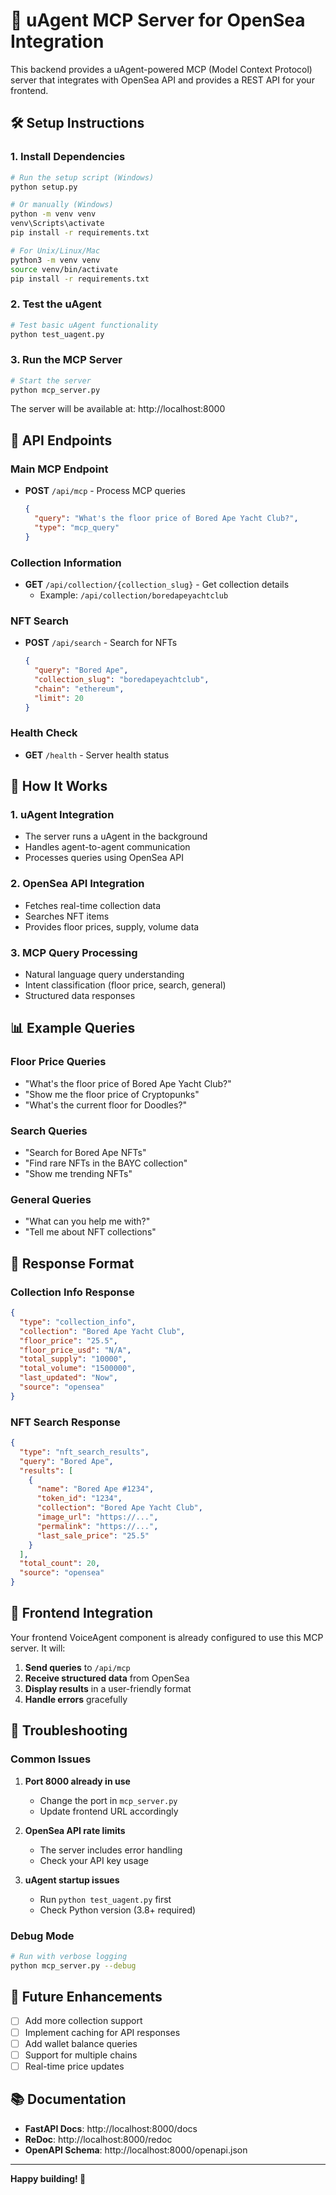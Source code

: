 # 🚀 uAgent MCP Server for OpenSea Integration

This backend provides a uAgent-powered MCP (Model Context Protocol) server that integrates with OpenSea API and provides a REST API for your frontend.

## 🛠️ Setup Instructions

### 1. Install Dependencies
```bash
# Run the setup script (Windows)
python setup.py

# Or manually (Windows)
python -m venv venv
venv\Scripts\activate
pip install -r requirements.txt

# For Unix/Linux/Mac
python3 -m venv venv
source venv/bin/activate
pip install -r requirements.txt
```

### 2. Test the uAgent
```bash
# Test basic uAgent functionality
python test_uagent.py
```

### 3. Run the MCP Server
```bash
# Start the server
python mcp_server.py
```

The server will be available at: http://localhost:8000

## 📡 API Endpoints

### Main MCP Endpoint
- **POST** `/api/mcp` - Process MCP queries
  ```json
  {
    "query": "What's the floor price of Bored Ape Yacht Club?",
    "type": "mcp_query"
  }
  ```

### Collection Information
- **GET** `/api/collection/{collection_slug}` - Get collection details
  - Example: `/api/collection/boredapeyachtclub`

### NFT Search
- **POST** `/api/search` - Search for NFTs
  ```json
  {
    "query": "Bored Ape",
    "collection_slug": "boredapeyachtclub",
    "chain": "ethereum",
    "limit": 20
  }
  ```

### Health Check
- **GET** `/health` - Server health status

## 🔧 How It Works

### 1. **uAgent Integration**
- The server runs a uAgent in the background
- Handles agent-to-agent communication
- Processes queries using OpenSea API

### 2. **OpenSea API Integration**
- Fetches real-time collection data
- Searches NFT items
- Provides floor prices, supply, volume data

### 3. **MCP Query Processing**
- Natural language query understanding
- Intent classification (floor price, search, general)
- Structured data responses

## 📊 Example Queries

### Floor Price Queries
- "What's the floor price of Bored Ape Yacht Club?"
- "Show me the floor price of Cryptopunks"
- "What's the current floor for Doodles?"

### Search Queries
- "Search for Bored Ape NFTs"
- "Find rare NFTs in the BAYC collection"
- "Show me trending NFTs"

### General Queries
- "What can you help me with?"
- "Tell me about NFT collections"

## 🎯 Response Format

### Collection Info Response
```json
{
  "type": "collection_info",
  "collection": "Bored Ape Yacht Club",
  "floor_price": "25.5",
  "floor_price_usd": "N/A",
  "total_supply": "10000",
  "total_volume": "1500000",
  "last_updated": "Now",
  "source": "opensea"
}
```

### NFT Search Response
```json
{
  "type": "nft_search_results",
  "query": "Bored Ape",
  "results": [
    {
      "name": "Bored Ape #1234",
      "token_id": "1234",
      "collection": "Bored Ape Yacht Club",
      "image_url": "https://...",
      "permalink": "https://...",
      "last_sale_price": "25.5"
    }
  ],
  "total_count": 20,
  "source": "opensea"
}
```

## 🔗 Frontend Integration

Your frontend VoiceAgent component is already configured to use this MCP server. It will:

1. **Send queries** to `/api/mcp`
2. **Receive structured data** from OpenSea
3. **Display results** in a user-friendly format
4. **Handle errors** gracefully

## 🚨 Troubleshooting

### Common Issues

1. **Port 8000 already in use**
   - Change the port in `mcp_server.py`
   - Update frontend URL accordingly

2. **OpenSea API rate limits**
   - The server includes error handling
   - Check your API key usage

3. **uAgent startup issues**
   - Run `python test_uagent.py` first
   - Check Python version (3.8+ required)

### Debug Mode
```bash
# Run with verbose logging
python mcp_server.py --debug
```

## 🔮 Future Enhancements

- [ ] Add more collection support
- [ ] Implement caching for API responses
- [ ] Add wallet balance queries
- [ ] Support for multiple chains
- [ ] Real-time price updates

## 📚 Documentation

- **FastAPI Docs**: http://localhost:8000/docs
- **ReDoc**: http://localhost:8000/redoc
- **OpenAPI Schema**: http://localhost:8000/openapi.json

---

**Happy building! 🎉**
